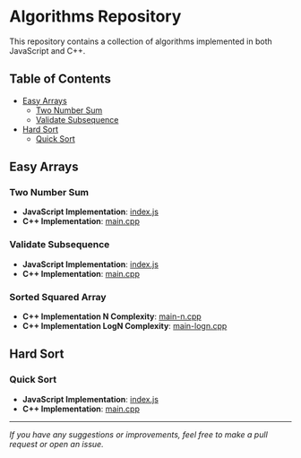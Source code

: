 # Algorithms Repository

This repository contains a collection of algorithms implemented in both JavaScript and C++.

## Table of Contents

- [Easy Arrays](#easy-arrays)
  - [Two Number Sum](#two-number-sum)
  - [Validate Subsequence](#validate-subsequence)
- [Hard Sort](#hard-sort)
  - [Quick Sort](#quick-sort)

## Easy Arrays

### Two Number Sum

- **JavaScript Implementation**: [index.js](./easy/arrays/two-number-sum/index.js)
- **C++ Implementation**: [main.cpp](./easy/arrays/two-number-sum/main.cpp)

### Validate Subsequence

- **JavaScript Implementation**: [index.js](./easy-arrays/validate-subsequence/index.js)
- **C++ Implementation**: [main.cpp](./easy/arrays/validate-subsequence/main.cpp)

### Sorted Squared Array

- **C++ Implementation N Complexity**: [main-n.cpp](./easy/arrays/sorted-squared-array/main.cpp)
- **C++ Implementation LogN Complexity**: [main-logn.cpp](./easy/arrays/sorted-squared-array/main.cpp)

## Hard Sort

### Quick Sort

- **JavaScript Implementation**: [index.js](./hard/sort/quick-sort/index.js)
- **C++ Implementation**: [main.cpp](./hard/sort/quick-sort/main.cpp)

---

_If you have any suggestions or improvements, feel free to make a pull request or open an issue._
